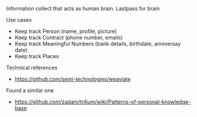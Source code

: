Information collect that acts as human brain. Lastpass for brain

Use cases
- Keep track Person (name, profile, picture)
- Keep track Contract (phone number, emails)
- Keep track Meaningful Numbers (bank details, birthdate, anniversay date)
- Keep track Places 

Technical references
- https://github.com/semi-technologies/weaviate

Found a similar one
- https://github.com/zadam/trilium/wiki/Patterns-of-personal-knowledge-base
